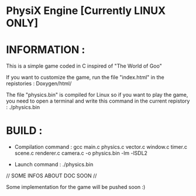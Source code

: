 # PhysiX Engine [Currently LINUX ONLY]

# INFORMATION :

This is a simple game coded in C inspired of "The World of Goo"

If you want to customize the game, run the file "index.html" in the repistories : Doxygen/html/

The file "physics.bin" is compiled for Linux so if you want to play the game, you need to open a terminal and write this command in the current repistory : ./physics.bin

# BUILD :

- Compilation command : gcc main.c physics.c vector.c window.c timer.c scene.c renderer.c camera.c -o physics.bin -lm -lSDL2

- Launch command : ./physics.bin

// SOME INFOS ABOUT DOC SOON //

Some implementation for the game will be pushed soon :)
